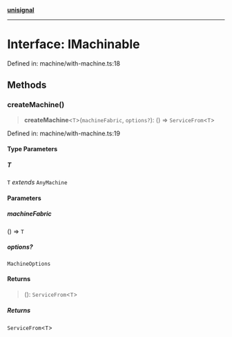 [**unisignal**](../../../../README.md)

***

# Interface: IMachinable

Defined in: machine/with-machine.ts:18

## Methods

### createMachine()

> **createMachine**\<`T`\>(`machineFabric`, `options?`): () => `ServiceFrom`\<`T`\>

Defined in: machine/with-machine.ts:19

#### Type Parameters

##### T

`T` *extends* `AnyMachine`

#### Parameters

##### machineFabric

() => `T`

##### options?

`MachineOptions`

#### Returns

> (): `ServiceFrom`\<`T`\>

##### Returns

`ServiceFrom`\<`T`\>
